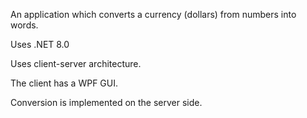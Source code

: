 An application which converts a currency (dollars) from numbers into words.


Uses .NET 8.0

Uses client-server architecture.

The client has a WPF GUI.

Conversion is implemented on the server side.

